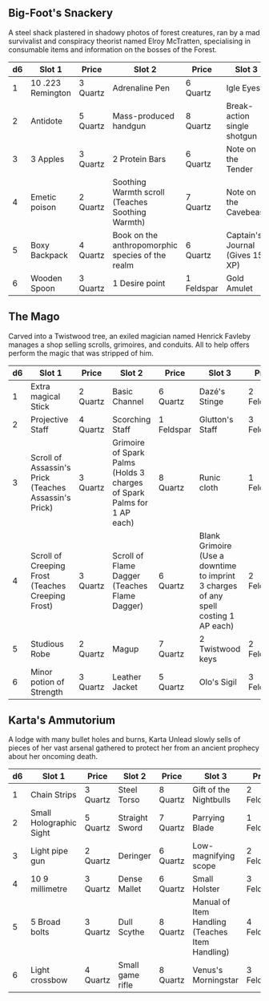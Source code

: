 ## Big-Foot's Snackery

A steel shack plastered in shadowy photos of forest creatures, ran by a mad survivalist and conspiracy theorist named Elroy McTratten, specialising in consumable items and information on the bosses of the Forest.

| d6  | Slot 1            | Price    | Slot 2                                           | Price      | Slot 3                          | Price      |
| --- | ----------------- | -------- | ------------------------------------------------ | ---------- | ------------------------------- | ---------- |
| 1   | 10 .223 Remington | 3 Quartz | Adrenaline Pen                                   | 6 Quartz   | Igle Eyes                       | 2 Feldspar |
| 2   | Antidote          | 5 Quartz | Mass-produced handgun                            | 8 Quartz   | Break-action single shotgun     | 3 Feldspar |
| 3   | 3 Apples          | 3 Quartz | 2 Protein Bars                                   | 6 Quartz   | Note on the Tender              | 2 Feldspar |
| 4   | Emetic poison     | 2 Quartz | Soothing Warmth scroll (Teaches Soothing Warmth) | 7 Quartz   | Note on the Cavebeast           | 2 Feldspar |
| 5   | Boxy Backpack     | 4 Quartz | Book on the anthropomorphic species of the realm | 6 Quartz   | Captain's Journal (Gives 15 XP) | 3 Feldspar |
| 6   | Wooden Spoon      | 3 Quartz | 1 Desire point                                   | 1 Feldspar | Gold Amulet                     | 4 Feldspar |

## The Mago

Carved into a Twistwood tree, an exiled magician named Henrick Favleby manages a shop selling scrolls, grimoires, and conduits. All to help offers perform the magic that was stripped of him.

| d6  | Slot 1                                                | Price    | Slot 2                                                                 | Price      | Slot 3                                                                              | Price      |
| --- | ----------------------------------------------------- | -------- | ---------------------------------------------------------------------- | ---------- | ----------------------------------------------------------------------------------- | ---------- |
| 1   | Extra magical Stick                                   | 2 Quartz | Basic Channel                                                          | 6 Quartz   | Dazé's Stinge                                                                       | 2 Feldspar |
| 2   | Projective Staff                                      | 4 Quartz | Scorching Staff                                                        | 1 Feldspar | Glutton's Staff                                                                     | 3 Feldspar |
| 3   | Scroll of Assassin's Prick (Teaches Assassin's Prick) | 3 Quartz | Grimoire of Spark Palms (Holds 3 charges of Spark Palms for 1 AP each) | 8 Quartz   | Runic cloth                                                                         | 1 Feldspar |
| 4   | Scroll of Creeping Frost (Teaches Creeping Frost)     | 3 Quartz | Scroll of Flame Dagger (Teaches Flame Dagger)                          | 6 Quartz   | Blank Grimoire (Use a downtime to imprint 3 charges of any spell costing 1 AP each) | 2 Feldspar |
| 5   | Studious Robe                                         | 2 Quartz | Magup                                                                  | 7 Quartz   | 2 Twistwood keys                                                                    | 2 Feldspar |
| 6   | Minor potion of Strength                              | 3 Quartz | Leather Jacket                                                         | 5 Quartz   | Olo's Sigil                                                                         | 3 Feldspar |

## Karta's Ammutorium

A lodge with many bullet holes and burns, Karta Unlead slowly sells of pieces of her vast arsenal gathered to protect her from an ancient prophecy about her oncoming death.

| d6  | Slot 1                  | Price    | Slot 2           | Price    | Slot 3                                          | Price      |
| --- | ----------------------- | -------- | ---------------- | -------- | ----------------------------------------------- | ---------- |
| 1   | Chain Strips            | 3 Quartz | Steel Torso      | 8 Quartz | Gift of the Nightbulls                          | 2 Feldspar |
| 2   | Small Holographic Sight | 5 Quartz | Straight Sword   | 7 Quartz | Parrying Blade                                  | 1 Feldspar |
| 3   | Light pipe gun          | 2 Quartz | Deringer         | 6 Quartz | Low-magnifying scope                            | 2 Feldspar |
| 4   | 10 9 millimetre         | 3 Quartz | Dense Mallet     | 6 Quartz | Small Holster                                   | 3 Feldspar |
| 5   | 5 Broad bolts           | 3 Quartz | Dull Scythe      | 8 Quartz | Manual of Item Handling (Teaches Item Handling) | 4 Feldspar |
| 6   | Light crossbow          | 4 Quartz | Small game rifle | 8 Quartz | Venus's Morningstar                             | 3 Feldspar |
